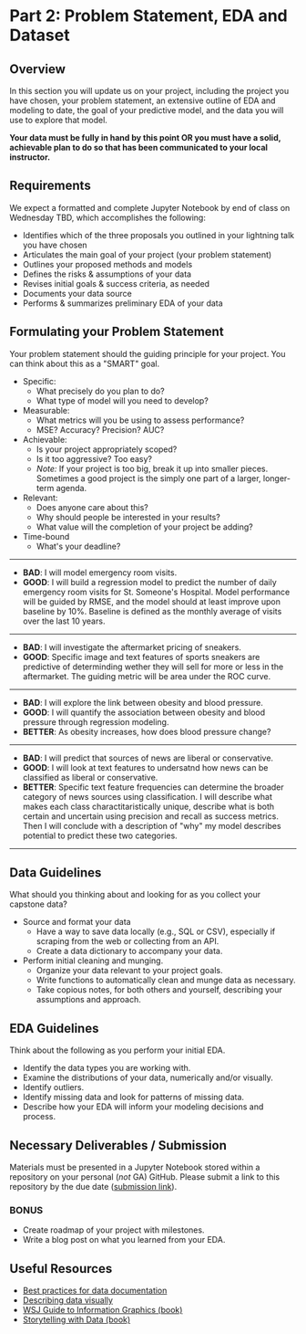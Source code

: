 # Part 2: Problem Statement, EDA and Dataset

## Overview

In this section you will update us on your project, including the project you have chosen, your problem statement, an extensive outline of EDA and modeling to date, the goal of your predictive model, and the data you will use to explore that model.

**Your data must be fully in hand by this point OR you must have a solid, achievable plan to do so that has been communicated to your local instructor.**

## Requirements

We expect a formatted and complete Jupyter Notebook by end of class on Wednesday TBD, which accomplishes the following:

- Identifies which of the three proposals you outlined in your lightning talk you have chosen
- Articulates the main goal of your project (your problem statement)
- Outlines your proposed methods and models
- Defines the risks & assumptions of your data
- Revises initial goals & success criteria, as needed
- Documents your data source
- Performs & summarizes preliminary EDA of your data

## Formulating your Problem Statement

Your problem statement should the guiding principle for your project.  You can think about this as a "SMART" goal.

- Specific:
  - What precisely do you plan to do?
  - What type of model will you need to develop?
- Measurable:
  - What metrics will you be using to assess performance?
  - MSE? Accuracy? Precision? AUC?
- Achievable:
  - Is your project appropriately scoped?
  - Is it too aggressive?  Too easy?
  - *Note:* If your project is too big, break it up into smaller pieces.  Sometimes a good project is the simply one part of a larger, longer-term agenda.
- Relevant:
  - Does anyone care about this?
  - Why should people be interested in your results?
  - What value will the completion of your project be adding?
- Time-bound
  - What's your deadline?

---

- **BAD**: I will model emergency room visits.
- **GOOD**: I will build a regression model to predict the number of daily emergency room visits for St. Someone's Hospital.  Model performance will be guided by RMSE, and the model should at least improve upon baseline by 10%.  Baseline is defined as the monthly average of visits over the last 10 years.

---

- **BAD**: I will investigate the aftermarket pricing of sneakers.
- **GOOD**: Specific image and text features of sports sneakers are predictive of determinding wether they will sell for more or less in the aftermarket.  The guiding metric will be area under the ROC curve.

---

- **BAD**: I will explore the link between obesity and blood pressure.
- **GOOD**: I will quantify the association between obesity and blood pressure through regression modeling.
- **BETTER**: As obesity increases, how does blood pressure change?
---

- **BAD**: I will predict that sources of news are liberal or conservative.
- **GOOD**:  I will look at text features to undersatnd how news can be classified as liberal or conservative.
- **BETTER**: Specific text feature frequencies can determine the broader category of news sources using classification.  I will describe what makes each class charactitaristically unique, describe what is both certain and uncertain using precision and recall as success metrics.  Then I will conclude with a description of "why" my model describes potential to predict these two categories.

---

## Data Guidelines

What should you thinking about and looking for as you collect your capstone data?

- Source and format your data
  - Have a way to save data locally (e.g., SQL or CSV), especially if scraping from the web or collecting from an API.
  - Create a data dictionary to accompany your data.
- Perform initial cleaning and munging.
  - Organize your data relevant to your project goals.
  - Write functions to automatically clean and munge data as necessary.
  - Take copious notes, for both others and yourself, describing your assumptions and approach.


## EDA Guidelines

Think about the following as you perform your initial EDA.

- Identify the data types you are working with.
- Examine the distributions of your data, numerically and/or visually.
- Identify outliers.
- Identify missing data and look for patterns of missing data.
- Describe how your EDA will inform your modeling decisions and process.

## Necessary Deliverables / Submission

 Materials must be presented in a Jupyter Notebook stored within a repository on your personal (*not* GA) GitHub. Please submit a link to this repository by the due date ([submission link](https://forms.gle/P8VK1kGDYS8FLdUD8)).

### BONUS

- Create roadmap of your project with milestones.
- Write a blog post on what you learned from your EDA.

## Useful Resources

- [Best practices for data documentation](https://www.dataone.org/all-best-practices)
- [Describing data visually](http://www.statisticsviews.com/details/feature/6314441/Visualising-Statistics-The-importance-of-seeing-not-just-describing-data.html)
- [WSJ Guide to Information Graphics (book)](https://www.amazon.com/Street-Journal-Guide-Information-Graphics/dp/0393347281)
- [Storytelling with Data (book)](https://www.amazon.com/Storytelling-Data-Visualization-Business-Professionals/dp/1119002257/)
